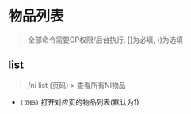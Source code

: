 # 物品列表

> 全部命令需要OP权限/后台执行, []为必填, ()为选填

## list

> /ni list (页码) > 查看所有NI物品

* `(页码)` 打开对应页的物品列表(默认为1)
